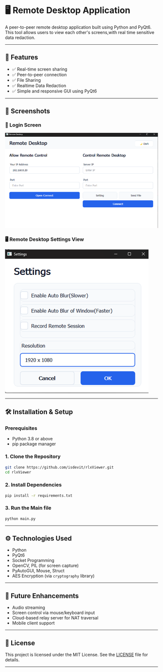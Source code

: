 # 🖥️ Remote Desktop Application

A peer-to-peer remote desktop application built using Python and PyQt6. This tool allows users to view each other's screens,with real time sensitive data redaction.

---

## 🚀 Features

- ✅ Real-time screen sharing  
- ✅ Peer-to-peer connection   
- ✅ File Sharing
- ✅ Realtime Data Redaction
- ✅ Simple and responsive GUI using PyQt6  

---

## 📸 Screenshots



### 🔐 Login Screen
![Login Screen](ss/main.png)

### 🖥️ Remote Desktop Settings View
![Remote Screen View](ss/other1.png)


---

## 🛠️ Installation & Setup

### Prerequisites
- Python 3.8 or above
- pip package manager

### 1. Clone the Repository
```bash
git clone https://github.com/isdevit/rlxViewer.git
cd rlxViewer
```

### 2. Install Dependencies
```bash
pip install -r requirements.txt
```

### 3. Run the Main file
```bash
python main.py
```


---


## ⚙️ Technologies Used

- Python  
- PyQt6  
- Socket Programming  
- OpenCV, PIL (for screen capture)  
- PyAutoGUI, Mouse, Struct  
- AES Encryption (via `cryptography` library)  

---

## 🔮 Future Enhancements

- Audio streaming  
- Screen control via mouse/keyboard input  
- Cloud-based relay server for NAT traversal  
- Mobile client support  

---

## 📄 License

This project is licensed under the MIT License. See the [LICENSE](LICENSE) file for details.

---


